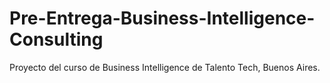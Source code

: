 # Pre-Entrega-Business-Intelligence-Consulting
Proyecto del curso de Business Intelligence de Talento Tech, Buenos Aires.
